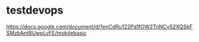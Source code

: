 # testdevops
https://docs.google.com/document/d/1enCdRu122Pa1fOW2TnNCv52XQSkFSMzbAnt8UwpLvFE/mobilebasic
